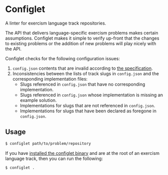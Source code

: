 # Configlet

A linter for exercism language track repositories.

The API that delivers language-specific exercism problems makes
certain assumptions. Configlet makes it simple to verify up-front
that the changes to existing problems or the addition of new problems
will play nicely with the API.

Configlet checks for the following configuration issues:

1. `config.json` contents that are invalid according to [the specification](https://github.com/exercism/x-common/blob/master/CONTRIBUTING.md#track-configuration-file).
1. Inconsistencies between the lists of track slugs in `config.json` and the corresponding implementation files:
    * Slugs referenced in `config.json` that have no corresponding implementation.
    * Slugs referenced in `config.json` whose implementation is missing an example solution.
    * Implementations for slugs that are not referenced in `config.json`.
    * Implementations for slugs that have been declared as foregone in `config.json`.

## Usage

```bash
$ configlet path/to/problem/repository
```

If you have [installed the configlet binary](https://github.com/exercism/configlet/releases/latest)
and are at the root of an exercism language track, then you can run the following:

```bash
$ configlet .
```
